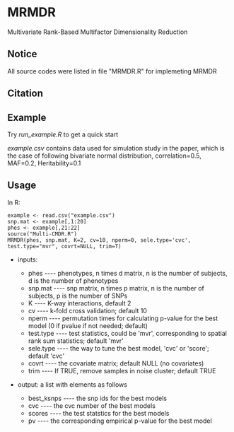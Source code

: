 # MRMDR
Multivariate Rank-Based Multifactor Dimensionality Reduction

## Notice
All source codes were listed in file "MRMDR.R" for implemeting MRMDR 

## Citation


## Example 
Try _run_example.R_ to get a quick start

_example.csv_ contains data used for simulation study in the paper, which is the case of following bivariate normal distribution, correlation=0.5, MAF=0.2, Heritability=0.1

## Usage
In R:

```
example <- read.csv("example.csv")
snp.mat <- example[,1:20]
phes <- example[,21:22]
source("Multi-CMDR.R")
MRMDR(phes, snp.mat, K=2, cv=10, nperm=0, sele.type='cvc', test.type="mvr", covrt=NULL, trim=T)
```

* inputs: 
  * phes      ---- phenotypes, n times d matrix, n is the number of subjects, d is the number of phenotypes
  * snp.mat   ---- snp matrix, n times p matrix, n is the number of subjects, p is the number of SNPs
  * K         ---- K-way interactions, default 2
  * cv        ---- k-fold cross validation; default 10
  * nperm     ---- permutation times for calculating p-value for the best model (0 if pvalue if not needed; default)
  * test.type ---- test statistics, could be 'mvr', corresponding to spatial rank sum statistics; default 'mvr'
  * sele.type ---- the way to tune the best model, 'cvc' or 'score'; default 'cvc'
  * covrt     ---- the covariate matrix; default NULL (no covariates)
  * trim      ---- If TRUE, remove samples in noise cluster; default TRUE

* output: a list with elements as follows
    *  best_ksnps ---- the snp ids for the best models
    *  cvc        ---- the cvc number of the best models
    *  scores     ---- the test statstics for the best models
    *  pv         ---- the corresponding empirical p-value for the best model
